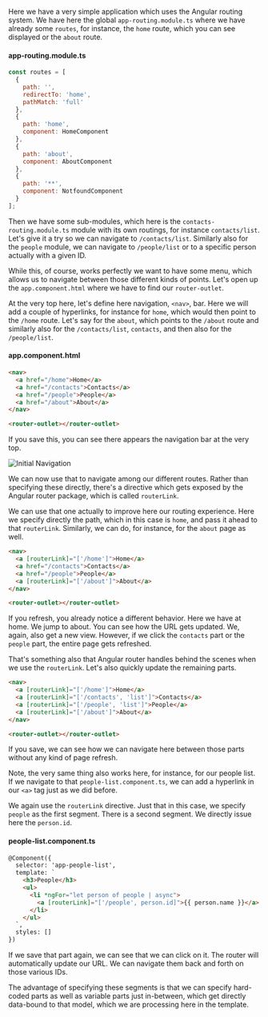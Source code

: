 Here we have a very simple application which uses the Angular routing system. We have here the global `app-routing.module.ts` where we have already some `routes`, for instance, the `home` route, which you can see displayed or the `about` route.

#### app-routing.module.ts
```javascript
const routes = [
  {
    path: '',
    redirectTo: 'home',
    pathMatch: 'full'
  },
  {
    path: 'home',
    component: HomeComponent
  },
  {
    path: 'about',
    component: AboutComponent
  },
  {
    path: '**',
    component: NotfoundComponent
  }
];
```

Then we have some sub-modules, which here is the `contacts-routing.module.ts` module with its own routings, for instance `contacts/list`. Let's give it a try so we can navigate to `/contacts/list`. Similarly also for the `people` module, we can navigate to `/people/list` or to a specific person actually with a given ID.

While this, of course, works perfectly we want to have some menu, which allows us to navigate between those different kinds of points. Let's open up the `app.component.html` where we have to find our `router-outlet`.

At the very top here, let's define here navigation, `<nav>`, bar. Here we will add a couple of hyperlinks, for instance for `home`, which would then point to the `/home` route. Let's say for the `about`, which points to the `/about` route and similarly also for the `/contacts/list`, `contacts`, and then also for the `/people/list`.

#### app.component.html
```html
<nav>
  <a href="/home">Home</a>
  <a href="/contacts">Contacts</a>
  <a href="/people">People</a>
  <a href="/about">About</a>
</nav>

<router-outlet></router-outlet>
```

If you save this, you can see there appears the navigation bar at the very top. 

![Initial Navigation](https://res.cloudinary.com/dg3gyk0gu/image/upload/v1543355065/transcript-images/angular-create-a-hyperlink-to-an-angular-route-using-routerlink-initial-nav.png)

We can now use that to navigate among our different routes. Rather than specifying these directly, there's a directive which gets exposed by the Angular router package, which is called `routerLink`.

We can use that one actually to improve here our routing experience. Here we specify directly the path, which in this case is `home`, and pass it ahead to that `routerLink`. Similarly, we can do, for instance, for the `about` page as well.

```html
<nav>
  <a [routerLink]="['/home']">Home</a>
  <a href="/contacts">Contacts</a>
  <a href="/people">People</a>
  <a [routerLink]="['/about']">About</a>
</nav>

<router-outlet></router-outlet>
```

If you refresh, you already notice a different behavior. Here we have at home. We jump to about. You can see how the URL gets updated. We, again, also get a new view. However, if we click the `contacts` part or the `people` part, the entire page gets refreshed.

That's something also that Angular router handles behind the scenes when we use the `routerLink`. Let's also quickly update the remaining parts. 

```html
<nav>
  <a [routerLink]="['/home']">Home</a>
  <a [routerLink]="['/contacts', 'list']">Contacts</a>
  <a [routerLink]="['/people', 'list']">People</a>
  <a [routerLink]="['/about']">About</a>
</nav>

<router-outlet></router-outlet>
```

If you save, we can see how we can navigate here between those parts without any kind of page refresh.

Note, the very same thing also works here, for instance, for our people list. If we navigate to that `people-list.component.ts`, we can add a hyperlink in our `<a>` tag just as we did before.

We again use the `routerLink` directive. Just that in this case, we specify `people` as the first segment. There is a second segment. We directly issue here the `person.id`.

#### people-list.component.ts
```html
@Component({
  selector: 'app-people-list',
  template: `
    <h3>People</h3>
    <ul>
      <li *ngFor="let person of people | async">
        <a [routerLink]="['/people', person.id]">{{ person.name }}</a>
      </li>
    </ul>
  `,
  styles: []
})
```

If we save that part again, we can see that we can click on it. The router will automatically update our URL. We can navigate them back and forth on those various IDs.

The advantage of specifying these segments is that we can specify hard-coded parts as well as variable parts just in-between, which get directly data-bound to that model, which we are processing here in the template.